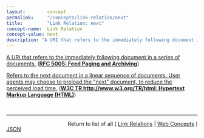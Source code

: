```yaml
---
layout:        concept
permalink:     "/concepts/link-relation/next"
title:         "Link Relation: next"
concept-name:  Link Relation
concept-value: next
description: "A URI that refers to the immediately following document in a series of documents."
---
```


[A URI that refers to the immediately following document in a series of documents.](https://datatracker.ietf.org/doc/html/rfc5005#section-3 "Read documentation for Link Relation &#34;next&#34;") (**[RFC 5005: Feed Paging and Archiving](/specs/IETF/RFC/5005 "Syndicated Web feeds (using formats such as Atom) are often split into multiple documents to save bandwidth, allow &#34;sliding window&#34; access, or for other purposes. This specification formalizes two types of feeds that can span one or more feed documents; &#34;paged&#34; feeds and &#34;archived&#34; feeds. Additionally, it defines &#34;complete&#34; feeds to cover the case when a single feed document explicitly represents all of the feed's entries.")**)

[Refers to the next document in a linear sequence of documents. User agents may choose to preload the "next" document, to reduce the perceived load time.](https://www.w3.org/TR/html/links.html#link-type-next "Read documentation for Link Relation &#34;next&#34;") (**[W3C TR http://www.w3.org/TR/html: Hypertext Markup Language (HTML)](/specs/W3C/TR/html "This specification defines the 5th major version, second minor revision of the core language of the World Wide Web: the Hypertext Markup Language (HTML). In this version, new features continue to be introduced to help Web application authors, new elements continue to be introduced based on research into prevailing authoring practices, and special attention continues to be given to defining clear conformance criteria for user agents in an effort to improve interoperability.")**)

<br/>
<hr/>

<p style="float : left"><a href="./next.json" title="JSON representing this particular Web Concept value">JSON</a></p>
<p style="text-align: right">Return to list of all ( <a href="../link-relation/">Link Relations</a> | <a href="../">Web Concepts</a> )</p>
